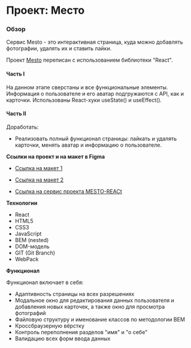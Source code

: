 # Проект: Место

### Обзор

Сервис Mesto - это интерактивная страница, куда можно добавлять фотографии, удалять их и ставить лайки.

Проект [Mesto](https://alinalvova.github.io/mesto/index.html) переписан с использованием библиотеки "React".
  
#### Часть I

На данном этапе сверстаны и все функциональные элементы. Информация о пользователе и его аватар подгружаются с API, как и карточки.
Использованы React-хуки useState() и useEffect().

#### Часть II

Доработать:
 * Реализовать полный функционал страницы: лайкать и удалять карточки, менять аватар и информацию о пользователе.


**Ссылки на проект и на макет в Figma**

* [Ссылка на макет 1](https://www.figma.com/file/2cn9N9jSkmxD84oJik7xL7/JavaScript.-Sprint-4?node-id=0%3A1)
* [Ссылка на макет 2](https://www.figma.com/file/bjyvbKKJN2naO0ucURl2Z0/JavaScript.-Sprint-5?node-id=0%3A1&t=zH29BLhLUisbn5Hj-0)

* [Ссылка на сервис проекта MESTO-REACt](https://alinalvova.github.io/mesto-react/index.html)

**Технологии**

* React
* HTML5
* CSS3
* JavaScript
* BEM (nested)
* DOM-модель
* GIT (Git Branch)
* WebPack

**Функционал**

Функционал включает в себя:
* Адаптивность страницы на всех разрешениях
* Модальное окно для редактирования данных пользователя и добавления новых карточек, а также окно для просмотра фотографий
* Файловую структуру и именование классов по методологии BEM
* Кроссбраузерную вёрстку
* Контроль переполнения разделов "имя" и "о себе"
* Валидацию всех форм ввода данных
